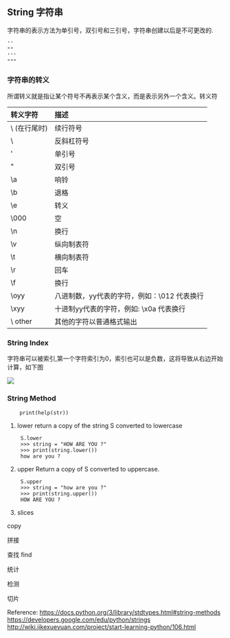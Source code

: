 ## String 字符串 

字符串的表示方法为单引号，双引号和三引号，字符串创建以后是不可更改的. 


    ''
    ""
    '''
    """
    

### 字符串的转义

所谓转义就是指让某个符号不再表示某个含义，而是表示另外一个含义。转义符



转义字符 | 描述 |
:-------|:-------|
 \ (在行尾时)|续行符号|
  \\  |反斜杠符号 |
 \'| 单引号|
 \" | 双引号|
 \a | 响铃 |
 \b | 退格 |
 \e | 转义 |
 \000 | 空 |
  \n | 换行 |
  \v | 纵向制表符 |
  \t | 横向制表符 |
  \r | 回车 |
  \f | 换行 |
  \oyy |   八进制数，yy代表的字符，例如：\012 代表换行 |
  \xyy | 十进制yy代表的字符，例如: \x0a 代表换行 |
  \ other | 其他的字符以普通格式输出 |


### String Index

   字符串可以被索引,第一个字符索引为0，索引也可以是负数，这将导致从右边开始计算，如下图

   ![](https://raw.githubusercontent.com/mklsw/python-learning/master/String/string_slices.png)



### String Method 

        print(help(str))
        
1. lower return a copy of the string S converted to lowercase

        S.lower 
        >>> string = "HOW ARE YOU ?"
        >>> print(string.lower())
        how are you ?
      
2. upper Return a copy of S converted to uppercase.

        S.upper
        >>> string = "how are you ?"
        >>> print(string.upper())
        HOW ARE YOU ?
        
        

3. slices 



copy

拼接

查找 find

统计

检测

切片


Reference:
https://docs.python.org/3/library/stdtypes.html#string-methods
https://developers.google.com/edu/python/strings
http://wiki.jikexueyuan.com/project/start-learning-python/106.html 
